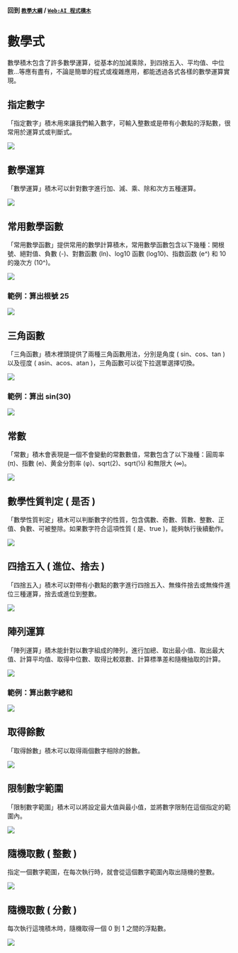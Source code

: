 #### 回到 [`教學大綱`](https://md.kingkit.codes/s/siSKyknlU) / [`Web:AI 程式積木`](https://md.kingkit.codes/s/X4vMmbtp_)

# 數學式

數學積木包含了許多數學運算，從基本的加減乘除，到四捨五入、平均值、中位數...等應有盡有，不論是簡單的程式或複雜應用，都能透過各式各樣的數學運算實現。

## 指定數字

「指定數字」積木用來讓我們輸入數字，可輸入整數或是帶有小數點的浮點數，很常用於運算式或判斷式。

![](../../assets/images/upload_b9659220e1e8883d8ee9012855e02e75.png)

## 數學運算

「數學運算」積木可以針對數字進行加、減、乘、除和次方五種運算。

![](../../assets/images/upload_b2e4fcf2caa70838f354c84553b4533b.png)

## 常用數學函數

「常用數學函數」提供常用的數學計算積木，常用數學函數包含以下幾種：開根號、絕對值、負數 (-)、對數函數 (ln)、log10 函數 (log10)、指数函数 (e^) 和 10 的幾次方 (10^)。

![](../../assets/images/upload_c7f1a0c467b02cc9ed16885874df0619.png)

### 範例：算出根號 25

![](../../assets/images/upload_46b1b8c4c63345d2e70a4fce5c99df8c.png)

## 三角函數

「三角函數」積木裡頭提供了兩種三角函數用法，分別是角度 ( sin、cos、tan ) 以及徑度 ( asin、acos、atan )，三角函數可以從下拉選單選擇切換。

![](../../assets/images/upload_028701e00fb9da60ea3b72bb74adaf4c.png)

### 範例：算出 sin(30)

![](../../assets/images/upload_f35ec3f5b972801b532c03b7a1fd3ad6.png)

## 常數

「常數」積木會表現是一個不會變動的常數數值，常數包含了以下幾種：圓周率 (π)、指數 (e)、黄金分割率 (φ)、sqrt(2)、sqrt(½) 和無限大 (∞)。

![](../../assets/images/upload_805d5423c92f7105529bde34fb83a6b8.png)

## 數學性質判定 ( 是否 )

 「數學性質判定」積木可以判斷數字的性質，包含偶數、奇數、質數、整數、正值、負數、可被整除。如果數字符合這項性質 ( 是、true )，能夠執行後續動作。

![](../../assets/images/upload_7cd038abab300054ebcc01b341b8caf0.png)

## 四捨五入 ( 進位、捨去 )

「四捨五入」積木可以對帶有小數點的數字進行四捨五入、無條件捨去或無條件進位三種運算，捨去或進位到整數。

![](../../assets/images/upload_c2e07b9a0ad2ccf030aee545376fb838.png)

## 陣列運算

「陣列運算」積木能針對以數字組成的陣列，進行加總、取出最小值、取出最大值、計算平均值、取得中位數、取得比較眾數、計算標準差和隨機抽取的計算。

![](../../assets/images/upload_b4a20e43de0cb4865e22b29a7cc0b50b.png)

### 範例：算出數字總和

![](../../assets/images/upload_4dc0517d4d3decec3ca9b048bf828b5f.png)

## 取得餘數

「取得餘數」積木可以取得兩個數字相除的餘數。

![](../../assets/images/upload_a5c1cbc272294d03948376041f1c300b.png)

## 限制數字範圍

「限制數字範圍」積木可以將設定最大值與最小值，並將數字限制在這個指定的範圍內。

![](../../assets/images/upload_4c52c9671ba566547347febc2224fb21.png)

## 隨機取數 ( 整數 )

指定一個數字範圍，在每次執行時，就會從這個數字範圍內取出隨機的整數。

![](../../assets/images/upload_aee8c752196384d636fbef6bb5cf2a7a.png)

## 隨機取數 ( 分數 )

每次執行這塊積木時，隨機取得一個 0 到 1 之間的浮點數。

![](../../assets/images/upload_24d1b96336d6b715f348710680b5e2bf.png)
